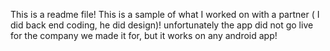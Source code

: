 This is a readme file!
This is a sample of what I worked on with a partner ( I did back end coding, he did design)! unfortunately the app did not go live for the company we made it for, but it works on any android app!

